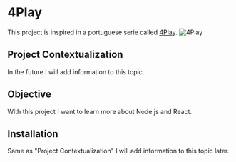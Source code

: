 # 4Play
This project is inspired in a portuguese serie called [4Play](http://media.rtp.pt/4play/).
![4Play](https://upload.wikimedia.org/wikipedia/pt/9/93/4Play.png)

## Project Contextualization
In the future I will add information to this topic.

## Objective
With this project I want to learn more about Node.js and React.

## Installation
Same as "Project Contextualization" I will add information to this topic later.